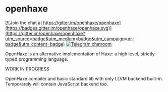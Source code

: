 # openhaxe

[![Join the chat at https://gitter.im/openhaxe/openhaxe](https://badges.gitter.im/openhaxe/openhaxe.svg)](https://gitter.im/openhaxe/openhaxe?utm_source=badge&utm_medium=badge&utm_campaign=pr-badge&utm_content=badge)
[![Telegram chatroom](https://img.shields.io/badge/chat-on%20telegram-blue.svg)](https://telegram.me/openhaxe_talk)

OpenHaxe is an alternative implementation of Haxe: a high level, strictly typed programming language.

WORK IN PROGRESS

OpenHaxe compiler and basic standard lib with only LLVM backend built-in. Temporarely will contain JavaScript backend too.
